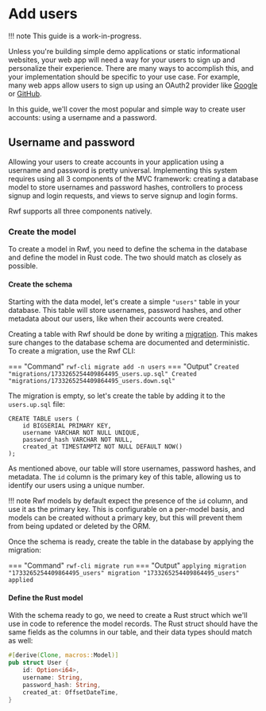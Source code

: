 # Add users

!!! note
    This guide is a work-in-progress.

Unless you're building simple demo applications or static informational websites, your web app will need a way for your users to sign up and personalize their experience. There are many ways to accomplish this, and your implementation should be specific to your use case. For example, many web apps allow users to sign up using an OAuth2 provider like [Google](https://developers.google.com/identity/protocols/oauth2) or [GitHub](https://docs.github.com/en/apps/oauth-apps/building-oauth-apps/creating-an-oauth-app).

In this guide, we'll cover the most popular and simple way to create user accounts: using a username and a password.

## Username and password

Allowing your users to create accounts in your application using a username and password is pretty universal. Implementing this system requires using all 3 components of the MVC framework: creating a database model to store usernames and password hashes, controllers to process signup and login requests, and views to serve signup and login forms.

Rwf supports all three components natively.

### Create the model

To create a model in Rwf, you need to define the schema in the database and define the model in Rust code. The two should match as closely as possible.

#### Create the schema

Starting with the data model, let's create a simple `"users"` table in your database. This table will store usernames, password hashes, and other metadata about our users, like when their accounts were created.

Creating a table with Rwf should be done by writing a [migration](../../models/migrations.md). This makes sure changes to the database schema are documented and deterministic. To create a migration, use the Rwf CLI:

=== "Command"
    ```
    rwf-cli migrate add -n users
    ```
=== "Output"
    ```
    Created "migrations/1733265254409864495_users.up.sql"
    Created "migrations/1733265254409864495_users.down.sql"
    ```

The migration is empty, so let's create the table by adding it to the `users.up.sql` file:

```postgresql
CREATE TABLE users (
    id BIGSERIAL PRIMARY KEY,
    username VARCHAR NOT NULL UNIQUE,
    password_hash VARCHAR NOT NULL,
    created_at TIMESTAMPTZ NOT NULL DEFAULT NOW()
);
```

As mentioned above, our table will store usernames, password hashes, and metadata. The `id` column is the primary key of this table, allowing us to identify our users using a unique number.

!!! note
    Rwf models by default expect the presence of the `id` column, and use it as the primary key.
    This is configurable on a per-model basis, and models can be created without a primary key,
    but this will prevent them from being updated or deleted by the ORM.

Once the schema is ready, create the table in the database by applying the migration:

=== "Command"
    ```
    rwf-cli migrate run
    ```
=== "Output"
    ```
    applying migration "1733265254409864495_users"
    migration "1733265254409864495_users" applied
    ```

#### Define the Rust model

With the schema ready to go, we need to create a Rust struct which we'll use in code to reference the model records. The Rust struct should have the same fields as the columns in our table, and their data types should match as well:

```rust
#[derive(Clone, macros::Model)]
pub struct User {
    id: Option<i64>,
    username: String,
    password_hash: String,
    created_at: OffsetDateTime,
}
```
